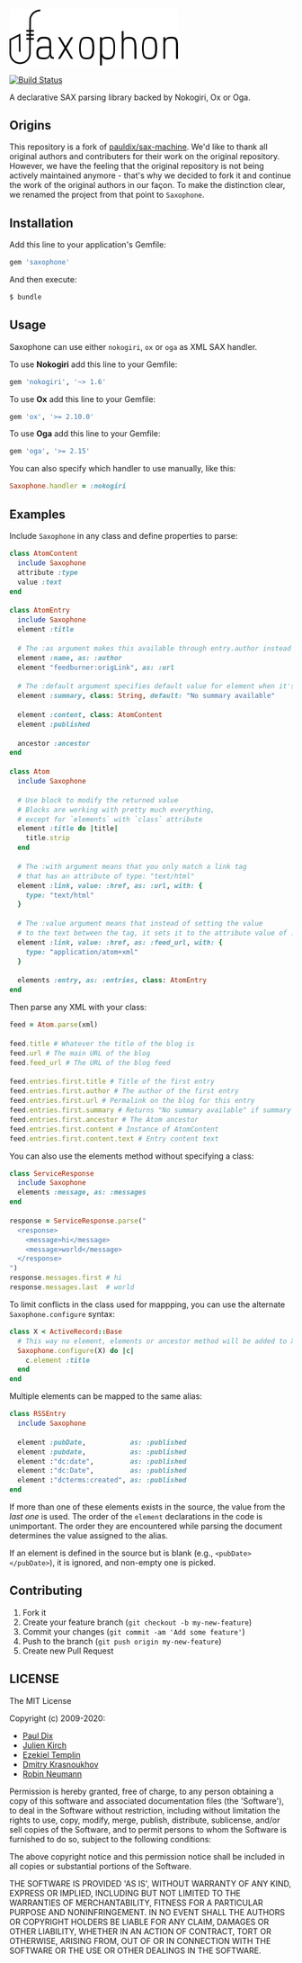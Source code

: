 <img alt="Saxophone" src="logo.svg" width="300px">

[![Build Status](https://github.com/Absolventa/saxophone/actions/workflows/build.yml/badge.svg)](https://github.com/Absolventa/saxophone/actions/workflows/build.yml)

A declarative SAX parsing library backed by Nokogiri, Ox or Oga.

## Origins

This repository is a fork of [pauldix/sax-machine](https://github.com/pauldix/sax-machine). We'd like to
thank all original authors and contributers for their work on the original repository. However, we have
the feeling that the original repository is not being actively maintained anymore - that's why we decided to
fork it and continue the work of the original authors in our façon. To make the distinction clear, we
renamed the project from that point to `Saxophone`.

## Installation

Add this line to your application's Gemfile:

```ruby
gem 'saxophone'
```

And then execute:

```bash
$ bundle
```

## Usage

Saxophone can use either `nokogiri`, `ox` or `oga` as XML SAX handler.

To use **Nokogiri** add this line to your Gemfile:

```ruby
gem 'nokogiri', '~> 1.6'
```

To use **Ox** add this line to your Gemfile:

```ruby
gem 'ox', '>= 2.10.0'
```

To use **Oga** add this line to your Gemfile:

```ruby
gem 'oga', '>= 2.15'
```

You can also specify which handler to use manually, like this:

```ruby
Saxophone.handler = :nokogiri
```

## Examples

Include `Saxophone` in any class and define properties to parse:

```ruby
class AtomContent
  include Saxophone
  attribute :type
  value :text
end

class AtomEntry
  include Saxophone
  element :title

  # The :as argument makes this available through entry.author instead of .name
  element :name, as: :author
  element "feedburner:origLink", as: :url

  # The :default argument specifies default value for element when it's missing
  element :summary, class: String, default: "No summary available"

  element :content, class: AtomContent
  element :published

  ancestor :ancestor
end

class Atom
  include Saxophone

  # Use block to modify the returned value
  # Blocks are working with pretty much everything,
  # except for `elements` with `class` attribute
  element :title do |title|
    title.strip
  end

  # The :with argument means that you only match a link tag
  # that has an attribute of type: "text/html"
  element :link, value: :href, as: :url, with: {
    type: "text/html"
  }

  # The :value argument means that instead of setting the value
  # to the text between the tag, it sets it to the attribute value of :href
  element :link, value: :href, as: :feed_url, with: {
    type: "application/atom+xml"
  }

  elements :entry, as: :entries, class: AtomEntry
end
```

Then parse any XML with your class:

```ruby
feed = Atom.parse(xml)

feed.title # Whatever the title of the blog is
feed.url # The main URL of the blog
feed.feed_url # The URL of the blog feed

feed.entries.first.title # Title of the first entry
feed.entries.first.author # The author of the first entry
feed.entries.first.url # Permalink on the blog for this entry
feed.entries.first.summary # Returns "No summary available" if summary is missing
feed.entries.first.ancestor # The Atom ancestor
feed.entries.first.content # Instance of AtomContent
feed.entries.first.content.text # Entry content text
```

You can also use the elements method without specifying a class:

```ruby
class ServiceResponse
  include Saxophone
  elements :message, as: :messages
end

response = ServiceResponse.parse("
  <response>
    <message>hi</message>
    <message>world</message>
  </response>
")
response.messages.first # hi
response.messages.last  # world
```

To limit conflicts in the class used for mappping, you can use the alternate
`Saxophone.configure` syntax:

```ruby
class X < ActiveRecord::Base
  # This way no element, elements or ancestor method will be added to X
  Saxophone.configure(X) do |c|
    c.element :title
  end
end
```

Multiple elements can be mapped to the same alias:

```ruby
class RSSEntry
  include Saxophone

  element :pubDate,           as: :published
  element :pubdate,           as: :published
  element :"dc:date",         as: :published
  element :"dc:Date",         as: :published
  element :"dcterms:created", as: :published
end
```

If more than one of these elements exists in the source, the value from the *last one* is used. The order of
the `element` declarations in the code is unimportant. The order they are encountered while parsing the
document determines the value assigned to the alias.

If an element is defined in the source but is blank (e.g., `<pubDate></pubDate>`), it is ignored, and non-empty one is picked.

## Contributing

1. Fork it
2. Create your feature branch (`git checkout -b my-new-feature`)
3. Commit your changes (`git commit -am 'Add some feature'`)
4. Push to the branch (`git push origin my-new-feature`)
5. Create new Pull Request

## LICENSE

The MIT License

Copyright (c) 2009-2020:

* [Paul Dix](http://www.pauldix.net)
* [Julien Kirch](http://www.archiloque.net)
* [Ezekiel Templin](http://zeke.templ.in)
* [Dmitry Krasnoukhov](http://krasnoukhov.com)
* [Robin Neumann](https://github.com/neumanrq)

Permission is hereby granted, free of charge, to any person obtaining
a copy of this software and associated documentation files (the
'Software'), to deal in the Software without restriction, including
without limitation the rights to use, copy, modify, merge, publish,
distribute, sublicense, and/or sell copies of the Software, and to
permit persons to whom the Software is furnished to do so, subject to
the following conditions:

The above copyright notice and this permission notice shall be
included in all copies or substantial portions of the Software.

THE SOFTWARE IS PROVIDED 'AS IS', WITHOUT WARRANTY OF ANY KIND,
EXPRESS OR IMPLIED, INCLUDING BUT NOT LIMITED TO THE WARRANTIES OF
MERCHANTABILITY, FITNESS FOR A PARTICULAR PURPOSE AND NONINFRINGEMENT.
IN NO EVENT SHALL THE AUTHORS OR COPYRIGHT HOLDERS BE LIABLE FOR ANY
CLAIM, DAMAGES OR OTHER LIABILITY, WHETHER IN AN ACTION OF CONTRACT,
TORT OR OTHERWISE, ARISING FROM, OUT OF OR IN CONNECTION WITH THE
SOFTWARE OR THE USE OR OTHER DEALINGS IN THE SOFTWARE.
